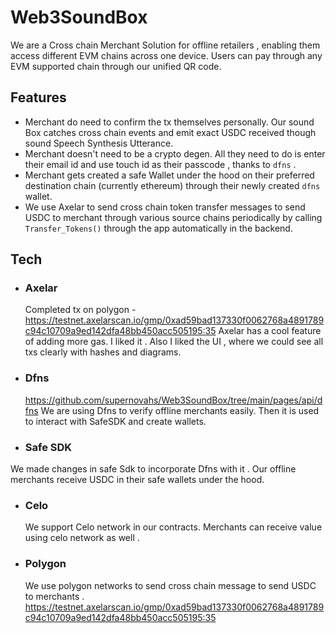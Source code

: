 # Web3SoundBox

We are a Cross chain Merchant Solution for offline retailers , enabling them access different EVM chains across one device.
Users can pay through any EVM supported chain through our unified QR code. 

## Features
- Merchant do need to confirm the tx themselves personally. Our sound Box catches cross chain events and emit exact USDC received though sound Speech Synthesis Utterance.
- Merchant doesn't need to be a crypto degen. All they need to do is enter their email id and use touch id as their passcode , thanks to `dfns` .
- Merchant gets created a safe Wallet under the hood on their preferred destination chain (currently ethereum) through their newly created `dfns` wallet.
- We use Axelar to send cross chain token transfer messages to send USDC to merchant through various source chains periodically by calling `Transfer_Tokens()` through the app automatically in the backend.


## Tech

- ### Axelar
  Completed tx on polygon - https://testnet.axelarscan.io/gmp/0xad59bad137330f0062768a4891789c94c10709a9ed142dfa48bb450acc505195:35
 Axelar has a cool feature of adding more gas. I liked it . Also I liked the UI , where we could see all txs clearly with hashes and diagrams.

- ### Dfns
  https://github.com/supernovahs/Web3SoundBox/tree/main/pages/api/dfns
  We are using Dfns to verify offline merchants easily. Then it is used to interact with SafeSDK and create wallets.

- ### Safe SDK
 We made changes in safe Sdk to incorporate Dfns with it . Our offline merchants receive USDC in their safe wallets under the hood.

- ### Celo
  We support Celo network in our contracts. Merchants can receive value using celo network as well .

- ### Polygon
  We use polygon networks to send cross chain message to send USDC to merchants .
  https://testnet.axelarscan.io/gmp/0xad59bad137330f0062768a4891789c94c10709a9ed142dfa48bb450acc505195:35


  
